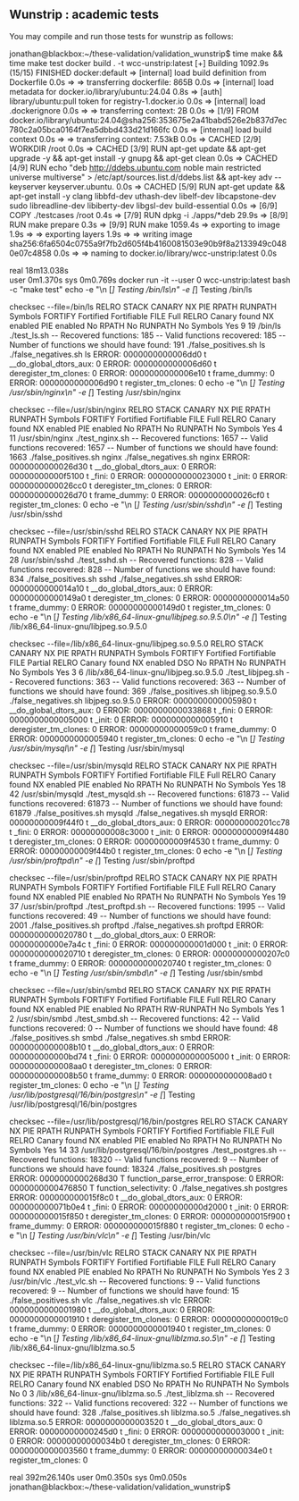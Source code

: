 ## Wunstrip : academic tests

You may compile and run those tests for wunstrip as follows:

jonathan@blackbox:~/these-validation/validation_wunstrip$ time make && time make test 
docker build . -t wcc-unstrip:latest
[+] Building 1092.9s (15/15) FINISHED                                                                                                                                          docker:default
 => [internal] load build definition from Dockerfile                                                                                                                                     0.0s
 => => transferring dockerfile: 865B                                                                                                                                                     0.0s
 => [internal] load metadata for docker.io/library/ubuntu:24.04                                                                                                                          0.8s
 => [auth] library/ubuntu:pull token for registry-1.docker.io                                                                                                                            0.0s
 => [internal] load .dockerignore                                                                                                                                                        0.0s
 => => transferring context: 2B                                                                                                                                                          0.0s
 => [1/9] FROM docker.io/library/ubuntu:24.04@sha256:353675e2a41babd526e2b837d7ec780c2a05bca0164f7ea5dbbd433d21d166fc                                                                    0.0s
 => [internal] load build context                                                                                                                                                        0.0s
 => => transferring context: 7.53kB                                                                                                                                                      0.0s
 => CACHED [2/9] WORKDIR /root                                                                                                                                                           0.0s
 => CACHED [3/9] RUN apt-get update &&     apt-get upgrade -y &&     apt-get install -y gnupg &&     apt-get clean                                                                       0.0s
 => CACHED [4/9] RUN echo "deb http://ddebs.ubuntu.com noble main restricted universe multiverse" > /etc/apt/sources.list.d/ddebs.list &&     apt-key adv --keyserver keyserver.ubuntu.  0.0s
 => CACHED [5/9] RUN apt-get update &&     apt-get install -y clang libbfd-dev uthash-dev libelf-dev libcapstone-dev sudo     libreadline-dev libiberty-dev libgsl-dev build-essential   0.0s
 => [6/9] COPY ./testcases /root                                                                                                                                                         0.4s
 => [7/9] RUN dpkg -i ./apps/*deb                                                                                                                                                       29.9s
 => [8/9] RUN make prepare                                                                                                                                                               0.3s 
 => [9/9] RUN make                                                                                                                                                                    1059.4s 
 => exporting to image                                                                                                                                                                   1.9s 
 => => exporting layers                                                                                                                                                                  1.9s 
 => => writing image sha256:6fa6504c0755a9f7fb2d605f4b4160081503e90b9f8a2133949c0480e07c4858                                                                                             0.0s 
 => => naming to docker.io/library/wcc-unstrip:latest                                                                                                                                    0.0s 
                                                                                                                                                                                              
real    18m13.038s                                                                                                                                                                            
user	0m1.370s
sys	0m0.769s
docker run -it --user 0 wcc-unstrip:latest bash -c "make test"
echo -e "\n [*] Testing /bin/ls\n"
-e 
 [*] Testing /bin/ls

checksec --file=/bin/ls
RELRO           STACK CANARY      NX            PIE             RPATH      RUNPATH	Symbols		FORTIFY	Fortified	Fortifiable	FILE
Full RELRO      Canary found      NX enabled    PIE enabled     No RPATH   No RUNPATH   No Symbols	  Yes	9		19		/bin/ls
./test_ls.sh
 -- Recovered functions:
185
 -- Valid functions recovered:
185
 -- Number of functions we should have found:
191
./false_positives.sh ls
./false_negatives.sh ls
ERROR: 0000000000006dd0 t __do_global_dtors_aux: 0
ERROR: 0000000000006d60 t deregister_tm_clones: 0
ERROR: 0000000000006e10 t frame_dummy: 0
ERROR: 0000000000006d90 t register_tm_clones: 0
echo -e "\n [*] Testing /usr/sbin/nginx\n"
-e 
 [*] Testing /usr/sbin/nginx

checksec --file=/usr/sbin/nginx
RELRO           STACK CANARY      NX            PIE             RPATH      RUNPATH	Symbols		FORTIFY	Fortified	Fortifiable	FILE
Full RELRO      Canary found      NX enabled    PIE enabled     No RPATH   No RUNPATH   No Symbols	  Yes	4		11		/usr/sbin/nginx
./test_nginx.sh
 -- Recovered functions:
1657
 -- Valid functions recovered:
1657
 -- Number of functions we should have found:
1663
./false_positives.sh nginx
./false_negatives.sh nginx
ERROR: 0000000000026d30 t __do_global_dtors_aux: 0
ERROR: 00000000000f5100 t _fini: 0
ERROR: 0000000000023000 t _init: 0
ERROR: 0000000000026cc0 t deregister_tm_clones: 0
ERROR: 0000000000026d70 t frame_dummy: 0
ERROR: 0000000000026cf0 t register_tm_clones: 0
echo -e "\n [*] Testing /usr/sbin/sshd\n"
-e 
 [*] Testing /usr/sbin/sshd

checksec --file=/usr/sbin/sshd
RELRO           STACK CANARY      NX            PIE             RPATH      RUNPATH	Symbols		FORTIFY	Fortified	Fortifiable	FILE
Full RELRO      Canary found      NX enabled    PIE enabled     No RPATH   No RUNPATH   No Symbols	  Yes	14		28		/usr/sbin/sshd
./test_sshd.sh
 -- Recovered functions:
828
 -- Valid functions recovered:
828
 -- Number of functions we should have found:
834
./false_positives.sh sshd
./false_negatives.sh sshd
ERROR: 0000000000014a10 t __do_global_dtors_aux: 0
ERROR: 00000000000149a0 t deregister_tm_clones: 0
ERROR: 0000000000014a50 t frame_dummy: 0
ERROR: 00000000000149d0 t register_tm_clones: 0
echo -e "\n [*] Testing /lib/x86_64-linux-gnu/libjpeg.so.9.5.0\n"
-e 
 [*] Testing /lib/x86_64-linux-gnu/libjpeg.so.9.5.0

checksec --file=/lib/x86_64-linux-gnu/libjpeg.so.9.5.0
RELRO           STACK CANARY      NX            PIE             RPATH      RUNPATH	Symbols		FORTIFY	Fortified	Fortifiable	FILE
Partial RELRO   Canary found      NX enabled    DSO             No RPATH   No RUNPATH   No Symbols	  Yes	3		6		/lib/x86_64-linux-gnu/libjpeg.so.9.5.0
./test_libjpeg.sh
 -- Recovered functions:
363
 -- Valid functions recovered:
363
 -- Number of functions we should have found:
369
./false_positives.sh libjpeg.so.9.5.0
./false_negatives.sh libjpeg.so.9.5.0
ERROR: 0000000000005980 t __do_global_dtors_aux: 0
ERROR: 0000000000033868 t _fini: 0
ERROR: 0000000000005000 t _init: 0
ERROR: 0000000000005910 t deregister_tm_clones: 0
ERROR: 00000000000059c0 t frame_dummy: 0
ERROR: 0000000000005940 t register_tm_clones: 0
echo -e "\n [*] Testing /usr/sbin/mysql\n"
-e 
 [*] Testing /usr/sbin/mysql

checksec --file=/usr/sbin/mysqld
RELRO           STACK CANARY      NX            PIE             RPATH      RUNPATH	Symbols		FORTIFY	Fortified	Fortifiable	FILE
Full RELRO      Canary found      NX enabled    PIE enabled     No RPATH   No RUNPATH   No Symbols	  Yes	18		42		/usr/sbin/mysqld
./test_mysqld.sh
 -- Recovered functions:
61873
 -- Valid functions recovered:
61873
 -- Number of functions we should have found:
61879
./false_positives.sh mysqld
./false_negatives.sh mysqld
ERROR: 00000000009f44f0 t __do_global_dtors_aux: 0
ERROR: 000000000201cc78 t _fini: 0
ERROR: 00000000008c3000 t _init: 0
ERROR: 00000000009f4480 t deregister_tm_clones: 0
ERROR: 00000000009f4530 t frame_dummy: 0
ERROR: 00000000009f44b0 t register_tm_clones: 0
echo -e "\n [*] Testing /usr/sbin/proftpd\n"
-e 
 [*] Testing /usr/sbin/proftpd

checksec --file=/usr/sbin/proftpd
RELRO           STACK CANARY      NX            PIE             RPATH      RUNPATH	Symbols		FORTIFY	Fortified	Fortifiable	FILE
Full RELRO      Canary found      NX enabled    PIE enabled     No RPATH   No RUNPATH   No Symbols	  Yes	19		37		/usr/sbin/proftpd
./test_proftpd.sh
 -- Recovered functions:
1995
 -- Valid functions recovered:
49
 -- Number of functions we should have found:
2001
./false_positives.sh proftpd
./false_negatives.sh proftpd
ERROR: 0000000000020780 t __do_global_dtors_aux: 0
ERROR: 00000000000e7a4c t _fini: 0
ERROR: 000000000001d000 t _init: 0
ERROR: 0000000000020710 t deregister_tm_clones: 0
ERROR: 00000000000207c0 t frame_dummy: 0
ERROR: 0000000000020740 t register_tm_clones: 0
echo -e "\n [*] Testing /usr/sbin/smbd\n"
-e 
 [*] Testing /usr/sbin/smbd

checksec --file=/usr/sbin/smbd
RELRO           STACK CANARY      NX            PIE             RPATH      RUNPATH	Symbols		FORTIFY	Fortified	Fortifiable	FILE
Full RELRO      Canary found      NX enabled    PIE enabled     No RPATH   RW-RUNPATH   No Symbols	  Yes	1		2		/usr/sbin/smbd
./test_smbd.sh
 -- Recovered functions:
42
 -- Valid functions recovered:
0
 -- Number of functions we should have found:
48
./false_positives.sh smbd
./false_negatives.sh smbd
ERROR: 0000000000008b10 t __do_global_dtors_aux: 0
ERROR: 000000000000bd74 t _fini: 0
ERROR: 0000000000005000 t _init: 0
ERROR: 0000000000008aa0 t deregister_tm_clones: 0
ERROR: 0000000000008b50 t frame_dummy: 0
ERROR: 0000000000008ad0 t register_tm_clones: 0
echo -e "\n [*] Testing /usr/lib/postgresql/16/bin/postgres\n"
-e 
 [*] Testing /usr/lib/postgresql/16/bin/postgres

checksec --file=/usr/lib/postgresql/16/bin/postgres
RELRO           STACK CANARY      NX            PIE             RPATH      RUNPATH	Symbols		FORTIFY	Fortified	Fortifiable	FILE
Full RELRO      Canary found      NX enabled    PIE enabled     No RPATH   No RUNPATH   No Symbols	  Yes	14		33		/usr/lib/postgresql/16/bin/postgres
./test_postgres.sh
 -- Recovered functions:
18320
 -- Valid functions recovered:
9
 -- Number of functions we should have found:
18324
./false_positives.sh postgres
ERROR: 0000000000268d30 T function_parse_error_transpose: 0
ERROR: 0000000000476850 T function_selectivity: 0
./false_negatives.sh postgres
ERROR: 000000000015f8c0 t __do_global_dtors_aux: 0
ERROR: 000000000071b0e4 t _fini: 0
ERROR: 00000000000d2000 t _init: 0
ERROR: 000000000015f850 t deregister_tm_clones: 0
ERROR: 000000000015f900 t frame_dummy: 0
ERROR: 000000000015f880 t register_tm_clones: 0
echo -e "\n [*] Testing /usr/bin/vlc\n"
-e 
 [*] Testing /usr/bin/vlc

checksec --file=/usr/bin/vlc
RELRO           STACK CANARY      NX            PIE             RPATH      RUNPATH	Symbols		FORTIFY	Fortified	Fortifiable	FILE
Full RELRO      Canary found      NX enabled    PIE enabled     No RPATH   No RUNPATH   No Symbols	  Yes	2		3		/usr/bin/vlc
./test_vlc.sh
 -- Recovered functions:
9
 -- Valid functions recovered:
9
 -- Number of functions we should have found:
15
./false_positives.sh vlc
./false_negatives.sh vlc
ERROR: 0000000000001980 t __do_global_dtors_aux: 0
ERROR: 0000000000001910 t deregister_tm_clones: 0
ERROR: 00000000000019c0 t frame_dummy: 0
ERROR: 0000000000001940 t register_tm_clones: 0
echo -e "\n [*] Testing /lib/x86_64-linux-gnu/liblzma.so.5\n"
-e 
 [*] Testing /lib/x86_64-linux-gnu/liblzma.so.5

checksec --file=/lib/x86_64-linux-gnu/liblzma.so.5
RELRO           STACK CANARY      NX            PIE             RPATH      RUNPATH	Symbols		FORTIFY	Fortified	Fortifiable	FILE
Full RELRO      Canary found      NX enabled    DSO             No RPATH   No RUNPATH   No Symbols	  No	0		3		/lib/x86_64-linux-gnu/liblzma.so.5
./test_liblzma.sh
 -- Recovered functions:
322
 -- Valid functions recovered:
322
 -- Number of functions we should have found:
328
./false_positives.sh liblzma.so.5
./false_negatives.sh liblzma.so.5
ERROR: 0000000000003520 t __do_global_dtors_aux: 0
ERROR: 00000000000245d0 t _fini: 0
ERROR: 0000000000003000 t _init: 0
ERROR: 00000000000034b0 t deregister_tm_clones: 0
ERROR: 0000000000003560 t frame_dummy: 0
ERROR: 00000000000034e0 t register_tm_clones: 0

real	392m26.140s
user	0m0.350s
sys	0m0.050s
jonathan@blackbox:~/these-validation/validation_wunstrip$ 
